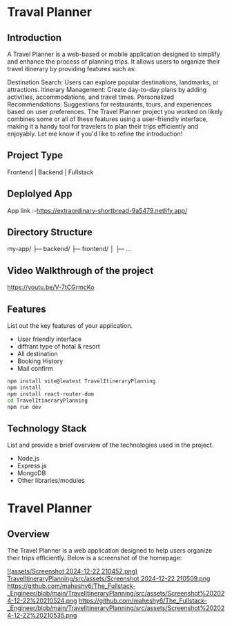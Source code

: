 ﻿# Traval Planner

## Introduction
A Travel Planner is a web-based or mobile application designed to simplify and enhance the process of planning trips. It allows users to organize their travel itinerary by providing features such as:

Destination Search: Users can explore popular destinations, landmarks, or attractions.
Itinerary Management: Create day-to-day plans by adding activities, accommodations, and travel times.
Personalized Recommendations: Suggestions for restaurants, tours, and experiences based on user preferences.
The Travel Planner project you worked on likely combines some or all of these features using a user-friendly interface, making it a handy tool for travelers to plan their trips efficiently and enjoyably. Let me know if you'd like to refine the introduction!

## Project Type
Frontend | Backend | Fullstack

## Deplolyed App
App link :-https://extraordinary-shortbread-9a5479.netlify.app/

## Directory Structure
my-app/
├─ backend/
├─ frontend/
│  ├─ ...

## Video Walkthrough of the project
https://youtu.be/V-7tCGrmcKo


## Features
List out the key features of your application.

- User friendly interface
- diffrant type of hotal & resort
- All destination
- Booking History
- Mail confirm



```bash
npm install vite@leatest TravelItineraryPlanning
npm install 
npm install react-router-dom
cd TravelItineraryPlanning
npm run dev
```

## Technology Stack
List and provide a brief overview of the technologies used in the project.

- Node.js
- Express.js
- MongoDB
- Other libraries/modules

# Travel Planner

## Overview
The Travel Planner is a web application designed to help users organize their trips efficiently. Below is a screenshot of the homepage:

[!(assets/Screenshot 2024-12-22 210452.png)](https://github.com/maheshy6/The_Fullstack-_Engineer/blob/main/TravelItineraryPlanning/src/assets/Screenshot%202024-12-22%20210452.png)
[TravelItineraryPlanning/src/assets/Screenshot 2024-12-22 210509.png](https://github.com/maheshy6/The_Fullstack-_Engineer/blob/main/TravelItineraryPlanning/src/assets/Screenshot%202024-12-22%20210509.png)
https://github.com/maheshy6/The_Fullstack-_Engineer/blob/main/TravelItineraryPlanning/src/assets/Screenshot%202024-12-22%20210524.png
https://github.com/maheshy6/The_Fullstack-_Engineer/blob/main/TravelItineraryPlanning/src/assets/Screenshot%202024-12-22%20210535.png

